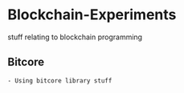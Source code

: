 # Blockchain-Experiments
stuff relating to blockchain programming

Bitcore
-------
    - Using bitcore library stuff
